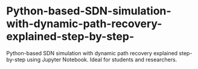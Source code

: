 # Python-based-SDN-simulation-with-dynamic-path-recovery-explained-step-by-step-
Python-based SDN simulation with dynamic path recovery explained step-by-step using Jupyter Notebook. Ideal for students and researchers.

